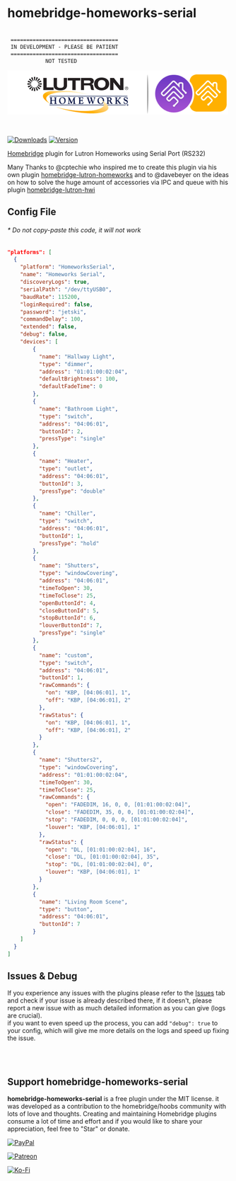# homebridge-homeworks-serial

~~~~~~~~~~~~~~~~~~~~~~~~~~~~~~~~~~~ text

 ==================================
 IN DEVELOPMENT - PLEASE BE PATIENT
 ==================================
            NOT TESTED
~~~~~~~~~~~~~~~~~~~~~~~~~~~~~~~~~~~

<img src="branding/lutron_hw_homebridge.png" width="500px">

&nbsp;

[![Downloads](https://img.shields.io/npm/dt/homebridge-homeworks-serial.svg?color=critical)](https://www.npmjs.com/package/homebridge-homeworks-serial)
[![Version](https://img.shields.io/npm/v/homebridge-homeworks-serial)](https://www.npmjs.com/package/homebridge-homeworks-serial)

[Homebridge](https://github.com/nfarina/homebridge) plugin for Lutron Homeworks using Serial Port (RS232)

Many Thanks to @cptechie who inspired me to create this plugin via his own plugin [homebridge-lutron-homeworks](https://github.com/cptechie/homebridge-lutron-homeworks) and to @davebeyer on the ideas on how to solve the huge amount of accessories via IPC and queue with his plugin [homebridge-lutron-hwi](https://github.com/davebeyer/homebridge-lutron-hwi)

## Config File

###### \* Do not copy-paste this code, it will not work

~~~~~~~~~~~~~~~~~~~~~~~~~~~~~~~~~~~~~ json
"platforms": [
  {
    "platform": "HomeworksSerial",
    "name": "Homeworks Serial",
    "discoveryLogs": true,
    "serialPath": "/dev/ttyUSB0",
    "baudRate": 115200,
    "loginRequired": false,
    "password": "jetski",
    "commandDelay": 100,
    "extended": false,
    "debug": false,
    "devices": [
        {
          "name": "Hallway Light",
          "type": "dimmer",
          "address": "01:01:00:02:04",
          "defaultBrightness": 100,
          "defaultFadeTime": 0
        },
        {
          "name": "Bathroom Light",
          "type": "switch",
          "address": "04:06:01",
          "buttonId": 2,
          "pressType": "single"
        },
        {
          "name": "Heater",
          "type": "outlet",
          "address": "04:06:01",
          "buttonId": 3,
          "pressType": "double"
        },
        {
          "name": "Chiller",
          "type": "switch",
          "address": "04:06:01",
          "buttonId": 1,
          "pressType": "hold"
        },
        {
          "name": "Shutters",
          "type": "windowCovering",
          "address": "04:06:01",
          "timeToOpen": 30,
          "timeToClose": 25,
          "openButtonId": 4,
          "closeButtonId": 5,
          "stopButtonId": 6,
          "louverButtonId": 7,
          "pressType": "single"
        },
        {
          "name": "custom",
          "type": "switch",
          "address": "04:06:01",
          "buttonId": 1,
          "rawCommands": {
            "on": "KBP, [04:06:01], 1",
            "off": "KBP, [04:06:01], 2"
          },
          "rawStatus": {
            "on": "KBP, [04:06:01], 1",
            "off": "KBP, [04:06:01], 2"
          }
        },
        {
          "name": "Shutters2",
          "type": "windowCovering",
          "address": "01:01:00:02:04",
          "timeToOpen": 30,
          "timeToClose": 25,
          "rawCommands": {
            "open": "FADEDIM, 16, 0, 0, [01:01:00:02:04]",
            "close": "FADEDIM, 35, 0, 0, [01:01:00:02:04]",
            "stop": "FADEDIM, 0, 0, 0, [01:01:00:02:04]",
            "louver": "KBP, [04:06:01], 1"
          },
          "rawStatus": {
            "open": "DL, [01:01:00:02:04], 16",
            "close": "DL, [01:01:00:02:04], 35",
            "stop": "DL, [01:01:00:02:04], 0",
            "louver": "KBP, [04:06:01], 1"
          }
        },
        {
          "name": "Living Room Scene",
          "type": "button",
          "address": "04:06:01",
          "buttonId": 7
        }
    ]
  }
]
~~~~~~~~~~~~~~~~~~~~~~~~~~~~~~~~~~~~~

## Issues & Debug

If you experience any issues with the plugins please refer to the [Issues](https://github.com/nitaybz/homebridge-homeworks-serial/issues) tab and check if your issue is already described there, if it doesn't, please report a new issue with as much detailed information as you can give (logs are crucial).\
if you want to even speed up the process, you can add `"debug": true` to your config, which will give me more details on the logs and speed up fixing the issue.

\
&nbsp;

## Support homebridge-homeworks-serial

**homebridge-homeworks-serial** is a free plugin under the MIT license. it was developed as a contribution to the homebridge/hoobs community with lots of love and thoughts.
Creating and maintaining Homebridge plugins consume a lot of time and effort and if you would like to share your appreciation, feel free to "Star" or donate.

[![PayPal](https://img.shields.io/badge/PayPal-Donate-blue.svg?logo=paypal)](https://www.paypal.me/nitaybz)

[![Patreon](https://img.shields.io/badge/PATREON-Become%20a%20patron-red.svg?logo=patreon)](https://www.patreon.com/nitaybz)

[![Ko-Fi](https://img.shields.io/badge/Ko--Fi-Buy%20me%20a%20coffee-29abe0.svg?logo=ko-fi)](https://ko-fi.com/nitaybz)

